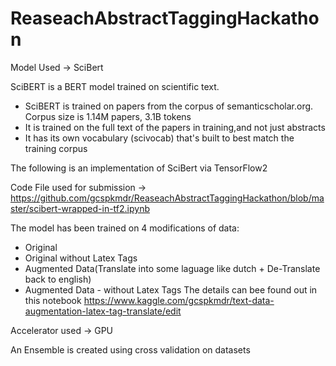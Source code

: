 # ReaseachAbstractTaggingHackathon

Model Used -> SciBert

SciBERT is a BERT model trained on scientific text.

* SciBERT is trained on papers from the corpus of semanticscholar.org. Corpus size is 1.14M papers, 3.1B tokens
* It is trained on the full text of the papers in training,and not just abstracts
* It has its own vocabulary (scivocab) that's built to best match the training corpus

The following is an implementation of SciBert via TensorFlow2

Code File used for submission -> https://github.com/gcspkmdr/ReaseachAbstractTaggingHackathon/blob/master/scibert-wrapped-in-tf2.ipynb

The model has been trained on 4 modifications of data:
* Original
* Original without Latex Tags
* Augmented Data(Translate into some laguage like dutch + De-Translate back to english)
* Augmented Data - without Latex Tags
The details can bee found out in this notebook https://www.kaggle.com/gcspkmdr/text-data-augmentation-latex-tag-translate/edit

Accelerator used -> GPU

An Ensemble is created using cross validation on datasets
